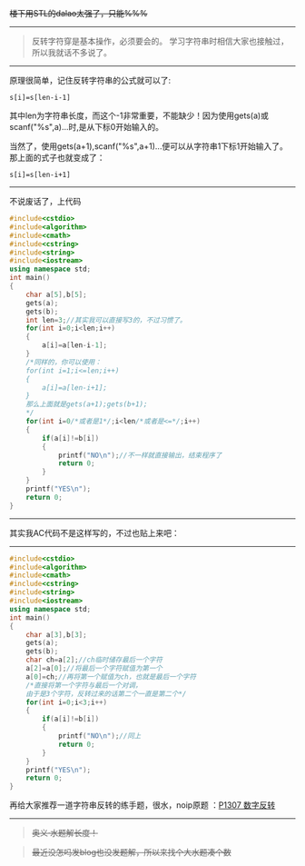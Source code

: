 ~~楼下用STL的dalao太强了，只能%%%~~


------------

>反转字符穿是基本操作，必须要会的。
学习字符串时相信大家也接触过，所以我就话不多说了。

------------

原理很简单，记住反转字符串的公式就可以了:

`s[i]=s[len-i-1]`

其中len为字符串长度，而这个-1非常重要，不能缺少！因为使用gets(a)或scanf("%s",a)...时,是从下标0开始输入的。

当然了，使用gets(a+1),scanf("%s",a+1)...便可以从字符串1下标1开始输入了。那上面的式子也就变成了：

`s[i]=s[len-i+1]`


------------

不说废话了，上代码
```cpp
#include<cstdio>
#include<algorithm>
#include<cmath>
#include<cstring>
#include<string>
#include<iostream>
using namespace std;
int main()
{
	char a[5],b[5];
    gets(a);
    gets(b);
    int len=3;//其实我可以直接写3的，不过习惯了。
    for(int i=0;i<len;i++)
    {
    	a[i]=a[len-i-1];
	}
    /*同样的，你可以使用：
    for(int i=1;i<=len;i++)
    {
    	a[i]=a[len-i+1];
	}
    那么上面就是gets(a+1);gets(b+1);
    */
    for(int i=0/*或者是1*/;i<len/*或者是<=*/;i++)
    {
        if(a[i]!=b[i])
        {
            printf("NO\n");//不一样就直接输出，结束程序了
            return 0;
        }
    }
    printf("YES\n");
    return 0;
}
```

------------

其实我AC代码不是这样写的，不过也贴上来吧：

------------


```cpp
#include<cstdio>
#include<algorithm>
#include<cmath>
#include<cstring>
#include<string>
#include<iostream>
using namespace std;
int main()
{
    char a[3],b[3];
    gets(a);
    gets(b);
    char ch=a[2];//ch临时储存最后一个字符
    a[2]=a[0];//将最后一个字符赋值为第一个
    a[0]=ch;//再将第一个赋值为ch，也就是最后一个字符
    /*直接将第一个字符与最后一个对调，
    由于是3个字符，反转过来的话第二个一直是第二个*/
    for(int i=0;i<3;i++)
    {
        if(a[i]!=b[i])
        {
            printf("NO\n");//同上
            return 0;
        }
    }
    printf("YES\n");
    return 0;
}
```

再给大家推荐一道字符串反转的练手题，很水，noip原题
：[P1307 数字反转](https://www.luogu.org/problemnew/show/P1307)

------------

>~~奥义·水题解长度！~~

>~~最近没怎吗发blog也没发题解，所以来找个大水题凑个数~~

